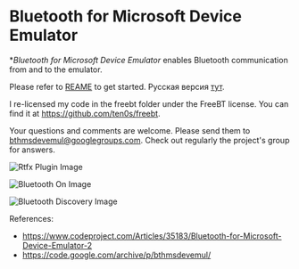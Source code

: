 # Bluetooth for Microsoft Device Emulator

**Bluetooth for Microsoft Device Emulator* enables Bluetooth communication from and to the emulator.

Please refer to [REAME](/README.en) to get started. Русская версия [тут](/README.ru).

I re-licensed my code in the freebt folder under the FreeBT license. You can find it at https://github.com/ten0s/freebt.

Your questions and comments are welcome. Please send them to bthmsdevemul@googlegroups.com. Check out regularly the project's group for answers.

![Rtfx Plugin Image](/site/images/rtfx_plugin.jpg)

![Bluetooth On Image](/site/images/bthon.jpg)

![Bluetooth Discovery Image](/site/images/bthdiscovery.jpg)

References:

* https://www.codeproject.com/Articles/35183/Bluetooth-for-Microsoft-Device-Emulator-2
* https://code.google.com/archive/p/bthmsdevemul/
